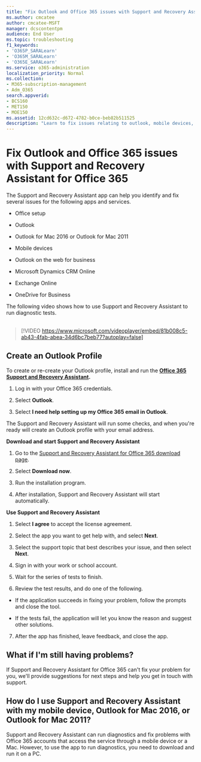 ```yaml
---
title: "Fix Outlook and Office 365 issues with Support and Recovery Assistant"
ms.author: cmcatee
author: cmcatee-MSFT
manager: dcscontentpm
audience: End User
ms.topic: troubleshooting
f1_keywords:
- 'O365P_SARALearn'
- 'O365M_SARALearn'
- 'O365E_SARALearn'
ms.service: o365-administration
localization_priority: Normal
ms.collection: 
- M365-subscription-management
- Adm_O365
search.appverid:
- BCS160
- MET150
- MOE150
ms.assetid: 12cd632c-d672-4782-b0ce-beb82b511525
description: "Learn to fix issues relating to outlook, mobile devices, office setup and many such apps and services using Support and Recovery Assistant app."
---
```


# Fix Outlook and Office 365 issues with Support and Recovery Assistant for Office 365
  
The Support and Recovery Assistant app can help you identify and fix several issues for the following apps and services.
  
- Office setup
    
- Outlook 
    
- Outlook for Mac 2016 or Outlook for Mac 2011
    
- Mobile devices
    
- Outlook on the web for business 
    
- Microsoft Dynamics CRM Online 
    
- Exchange Online 
    
- OneDrive for Business
    
The following video shows how to use Support and Recovery Assistant to run diagnostic tests.
<br><br>  
> [!VIDEO https://www.microsoft.com/videoplayer/embed/81b008c5-ab43-4fab-abea-34d6bc7beb77?autoplay=false]
  
## Create an Outlook Profile

To create or re-create your Outlook profile, install and run the **[Office 365 Support and Recovery Assistant](https://diagnostics.outlook.com).**
  
1. Log in with your Office 365 credentials.
    
2. Select **Outlook**.
    
3. Select **I need help setting up my Office 365 email in Outlook**.
    
The Support and Recovery Assistant will run some checks, and when you're ready will create an Outlook profile with your email address.
  
 **Download and start Support and Recovery Assistant**
  
1. Go to the [Support and Recovery Assistant for Office 365 download page](https://diagnostics.office.com/#/Download/?env=OfficePortal).
    
2. Select **Download now**.
    
3. Run the installation program.
    
4. After installation, Support and Recovery Assistant will start automatically.
    
 **Use Support and Recovery Assistant**
  
1. Select **I agree** to accept the license agreement. 
    
2. Select the app you want to get help with, and select **Next**.
    
3. Select the support topic that best describes your issue, and then select **Next**.
    
4. Sign in with your work or school account.
    
5. Wait for the series of tests to finish.
    
6. Review the test results, and do one of the following.
    
  - If the application succeeds in fixing your problem, follow the prompts and close the tool.
    
  - If the tests fail, the application will let you know the reason and suggest other solutions. 
    
7. After the app has finished, leave feedback, and close the app.
    
## What if I'm still having problems?

If Support and Recovery Assistant for Office 365 can't fix your problem for you, we'll provide suggestions for next steps and help you get in touch with support.
  
## How do I use Support and Recovery Assistant with my mobile device, Outlook for Mac 2016, or Outlook for Mac 2011?

Support and Recovery Assistant can run diagnostics and fix problems with Office 365 accounts that access the service through a mobile device or a Mac. However, to use the app to run diagnostics, you need to download and run it on a PC.
  

